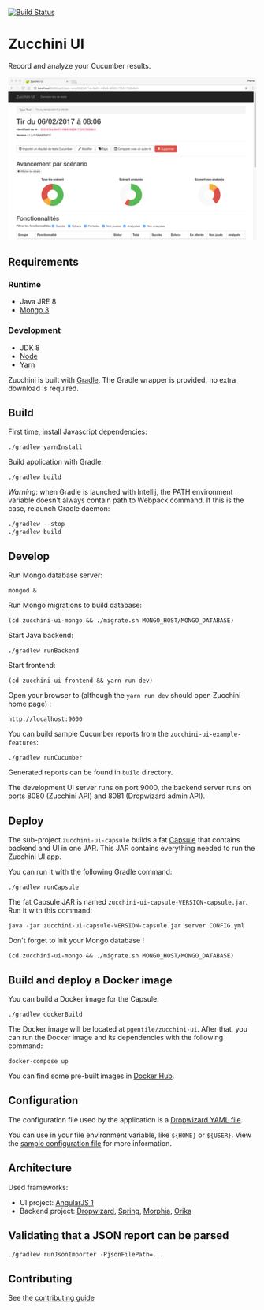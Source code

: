 [![Build Status](https://travis-ci.org/voyages-sncf-technologies/zucchini-ui.svg?branch=master)](https://travis-ci.org/voyages-sncf-technologies/zucchini-ui)

Zucchini UI
===========

Record and analyze your Cucumber results.

![Screenshot](./screenshot.png)



Requirements
------------

### Runtime

* Java JRE 8
* [Mongo 3](https://www.mongodb.com)


### Development

* JDK 8
* [Node](https://nodejs.org)
* [Yarn](https://yarnpkg.com)

Zucchini is built with [Gradle](https://gradle.org/). The Gradle wrapper is provided, no extra download is required.


Build
-----

First time, install Javascript dependencies:

```
./gradlew yarnInstall
```

Build application with Gradle:

```
./gradlew build
```

_Warning_: when Gradle is launched with Intellij, the PATH environment variable doesn't
always contain path to Webpack command. If this is the case, relaunch Gradle daemon:

```
./gradlew --stop
./gradlew build
```


Develop
-------

Run Mongo database server:

```
mongod &
```

Run Mongo migrations to build database:

```
(cd zucchini-ui-mongo && ./migrate.sh MONGO_HOST/MONGO_DATABASE)
```

Start Java backend:

```
./gradlew runBackend
```

Start frontend:

```
(cd zucchini-ui-frontend && yarn run dev)
```

Open your browser to (although the `yarn run dev` should open Zucchini home page) :

```
http://localhost:9000
```

You can build sample Cucumber reports from the `zucchini-ui-example-features`:

```
./gradlew runCucumber
```

Generated reports can be found in `build` directory.

The development UI server runs on port 9000, the backend server runs on ports 8080 (Zucchini API) and 8081
(Dropwizard admin API).


Deploy
------

The sub-project `zucchini-ui-capsule` builds a fat [Capsule](http://www.capsule.io) that contains
backend and UI in one JAR. This JAR contains everything needed to run the Zucchini UI app.

You can run it with the following Gradle command:

```
./gradlew runCapsule
```

The fat Capsule JAR is named `zucchini-ui-capsule-VERSION-capsule.jar`. Run it with this command:

```
java -jar zucchini-ui-capsule-VERSION-capsule.jar server CONFIG.yml
```

Don't forget to init your Mongo database !

```
(cd zucchini-ui-mongo && ./migrate.sh MONGO_HOST/MONGO_DATABASE)
```


Build and deploy a Docker image
-------------------------------

You can build a Docker image for the Capsule:

```
./gradlew dockerBuild
```

The Docker image will be located at `pgentile/zucchini-ui`. After that, you can run the
Docker image and its dependencies with the following command:

```
docker-compose up
```

You can find some pre-built images in [Docker Hub](https://hub.docker.com/r/pgentile/zucchini-ui/).


Configuration
-------------

The configuration file used by the application is a [Dropwizard YAML file](http://www.dropwizard.io/1.0.5/docs/manual/configuration.html).

You can use in your file environment variable, like `${HOME}` or `${USER}`.
View the [sample configuration file](server-config.yml) for more information.


Architecture
------------

Used frameworks:

* UI project: [AngularJS 1](https://angularjs.org)
* Backend project: [Dropwizard](http://dropwizard.io),
  [Spring](http://spring.io), [Morphia](http://mongodb.github.io/morphia/),
  [Orika](http://orika-mapper.github.io/orika-docs)


Validating that a JSON report can be parsed
-------------------------------------------

```
./gradlew runJsonImporter -PjsonFilePath=...
```


Contributing
------------

See the [contributing guide](CONTRIBUTING.md)
